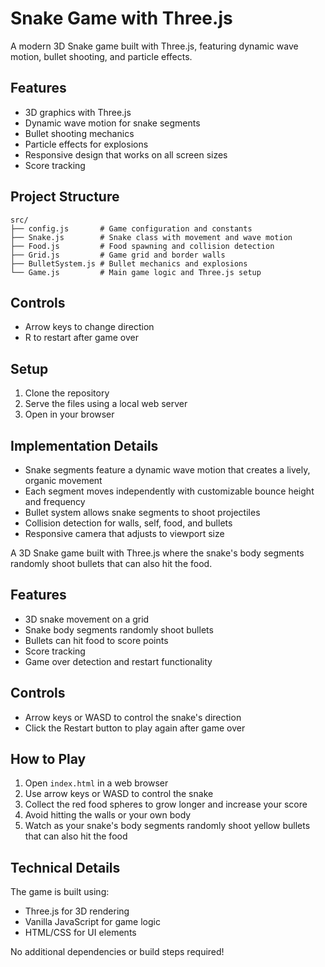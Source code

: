 # Snake Game with Three.js

A modern 3D Snake game built with Three.js, featuring dynamic wave motion, bullet shooting, and particle effects.

## Features

- 3D graphics with Three.js
- Dynamic wave motion for snake segments
- Bullet shooting mechanics
- Particle effects for explosions
- Responsive design that works on all screen sizes
- Score tracking

## Project Structure

```
src/
├── config.js       # Game configuration and constants
├── Snake.js        # Snake class with movement and wave motion
├── Food.js         # Food spawning and collision detection
├── Grid.js         # Game grid and border walls
├── BulletSystem.js # Bullet mechanics and explosions
└── Game.js         # Main game logic and Three.js setup
```

## Controls

- Arrow keys to change direction
- R to restart after game over

## Setup

1. Clone the repository
2. Serve the files using a local web server
3. Open in your browser

## Implementation Details

- Snake segments feature a dynamic wave motion that creates a lively, organic movement
- Each segment moves independently with customizable bounce height and frequency
- Bullet system allows snake segments to shoot projectiles
- Collision detection for walls, self, food, and bullets
- Responsive camera that adjusts to viewport size

A 3D Snake game built with Three.js where the snake's body segments randomly shoot bullets that can also hit the food.

## Features

- 3D snake movement on a grid
- Snake body segments randomly shoot bullets
- Bullets can hit food to score points
- Score tracking
- Game over detection and restart functionality

## Controls

- Arrow keys or WASD to control the snake's direction
- Click the Restart button to play again after game over

## How to Play

1. Open `index.html` in a web browser
2. Use arrow keys or WASD to control the snake
3. Collect the red food spheres to grow longer and increase your score
4. Avoid hitting the walls or your own body
5. Watch as your snake's body segments randomly shoot yellow bullets that can also hit the food

## Technical Details

The game is built using:
- Three.js for 3D rendering
- Vanilla JavaScript for game logic
- HTML/CSS for UI elements

No additional dependencies or build steps required!
